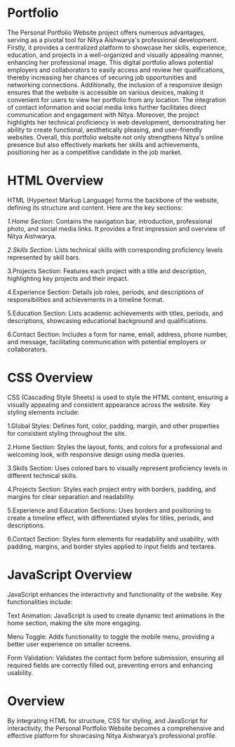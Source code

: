 # Portfolio
The Personal Portfolio Website project offers numerous advantages, serving as a pivotal tool for Nitya Aishwarya's professional development. Firstly, it provides a centralized platform to showcase her skills, experience, education, and projects in a well-organized and visually appealing manner, enhancing her professional image. This digital portfolio allows potential employers and collaborators to easily access and review her qualifications, thereby increasing her chances of securing job opportunities and networking connections. Additionally, the inclusion of a responsive design ensures that the website is accessible on various devices, making it convenient for users to view her portfolio from any location. The integration of contact information and social media links further facilitates direct communication and engagement with Nitya. Moreover, the project highlights her technical proficiency in web development, demonstrating her ability to create functional, aesthetically pleasing, and user-friendly websites. Overall, this portfolio website not only strengthens Nitya's online presence but also effectively markets her skills and achievements, positioning her as a competitive candidate in the job market.

# HTML Overview
HTML (Hypertext Markup Language) forms the backbone of the website, defining its structure and content. Here are the key sections:

*1.Home Section*: Contains the navigation bar, introduction, professional photo, and social media links. It provides a first impression and overview of Nitya Aishwarya.

*2.Skills Section*: Lists technical skills with corresponding proficiency levels represented by skill bars.

3.Projects Section: Features each project with a title and description, highlighting key projects and their impact.

4.Experience Section: Details job roles, periods, and descriptions of responsibilities and achievements in a timeline format.

5.Education Section: Lists academic achievements with titles, periods, and descriptions, showcasing educational background and qualifications.

6.Contact Section: Includes a form for name, email, address, phone number, and message, facilitating communication with potential employers or collaborators.
# CSS Overview
CSS (Cascading Style Sheets) is used to style the HTML content, ensuring a visually appealing and consistent appearance across the website. Key styling elements include:

1.Global Styles: Defines font, color, padding, margin, and other properties for consistent styling throughout the site.

2.Home Section: Styles the layout, fonts, and colors for a professional and welcoming look, with responsive design using media queries.

3.Skills Section: Uses colored bars to visually represent proficiency levels in different technical skills.

4.Projects Section: Styles each project entry with borders, padding, and margins for clear separation and readability.

5.Experience and Education Sections: Uses borders and positioning to create a timeline effect, with differentiated styles for titles, periods, and descriptions.

6.Contact Section: Styles form elements for readability and usability, with padding, margins, and border styles applied to input fields and textarea.
# JavaScript Overview
JavaScript enhances the interactivity and functionality of the website. Key functionalities include:

Text Animation: JavaScript is used to create dynamic text animations in the home section, making the site more engaging.

Menu Toggle: Adds functionality to toggle the mobile menu, providing a better user experience on smaller screens.

Form Validation: Validates the contact form before submission, ensuring all required fields are correctly filled out, preventing errors and enhancing usability.

# Overview
By integrating HTML for structure, CSS for styling, and JavaScript for interactivity, the Personal Portfolio Website becomes a comprehensive and effective platform for showcasing Nitya Aishwarya’s professional profile.

